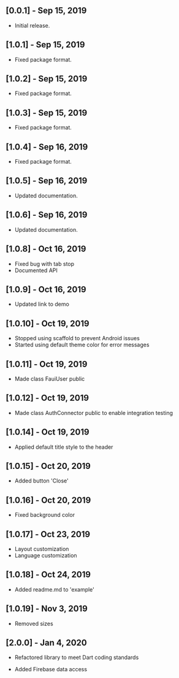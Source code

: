 ## [0.0.1] - Sep 15, 2019

* Initial release.

## [1.0.1] - Sep 15, 2019

* Fixed package format.

## [1.0.2] - Sep 15, 2019

* Fixed package format.

## [1.0.3] - Sep 15, 2019

* Fixed package format.

## [1.0.4] - Sep 16, 2019

* Fixed package format.

## [1.0.5] - Sep 16, 2019

* Updated documentation.

## [1.0.6] - Sep 16, 2019

* Updated documentation.

## [1.0.8] - Oct 16, 2019

* Fixed bug with tab stop
* Documented API

## [1.0.9] - Oct 16, 2019

* Updated link to demo

## [1.0.10] - Oct 19, 2019

* Stopped using scaffold to prevent Android issues
* Started using default theme color for error messages

## [1.0.11] - Oct 19, 2019

* Made class FauiUser public

## [1.0.12] - Oct 19, 2019

* Made class AuthConnector public to enable integration testing

## [1.0.14] - Oct 19, 2019

* Applied default title style to the header

## [1.0.15] - Oct 20, 2019

* Added button 'Close'

## [1.0.16] - Oct 20, 2019

* Fixed background color

## [1.0.17] - Oct 23, 2019

* Layout customization
* Language customization

## [1.0.18] - Oct 24, 2019

* Added readme.md to 'example'

## [1.0.19] - Nov 3, 2019

* Removed sizes

## [2.0.0] - Jan 4, 2020

* Refactored library to meet Dart coding standards

* Added Firebase data access